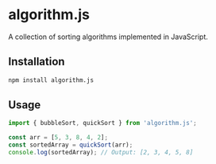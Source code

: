 # algorithm.js

A collection of sorting algorithms implemented in JavaScript.

## Installation

```bash
npm install algorithm.js
```

## Usage

```javaScript
import { bubbleSort, quickSort } from 'algorithm.js';

const arr = [5, 3, 8, 4, 2];
const sortedArray = quickSort(arr);
console.log(sortedArray); // Output: [2, 3, 4, 5, 8]

```
